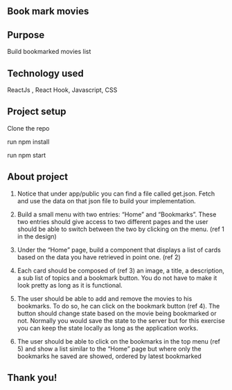 ## Book mark movies

## Purpose 
Build bookmarked movies list


## Technology used
ReactJs , React Hook, Javascript, CSS


## Project setup

Clone the repo

run npm install

run npm start

## About project
1. Notice that under app/public you can find a file called get.json. Fetch and use the data on that json file to build your implementation.

2. Build a small menu with two entries: “Home” and “Bookmarks”. These two entries should give access to two different pages and the user should be able to switch between the two by clicking on the menu. (ref 1 in the design)

3. Under the “Home” page, build a component that displays a list of cards based on the data you have retrieved in point one. (ref 2)

4. Each card should be composed of (ref 3) an image, a title, a description, a sub list of topics and a bookmark button. You do not have to make it look pretty as long as it is functional.

5. The user should be able to add and remove the movies to his bookmarks. To do so, he can click on the bookmark button (ref 4). The button should change state based on the movie being bookmarked or not. Normally you would save the state to the server but for this exercise you can keep the state locally as long as the application works.

6. The user should be able to click on the bookmarks in the top menu (ref 5) and show a list similar to the “Home” page but where only the bookmarks he saved are showed, ordered by latest bookmarked

## Thank you!
